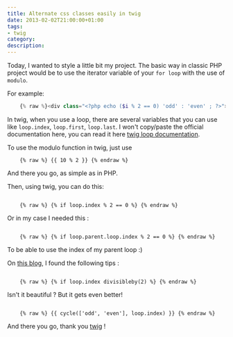 ```yaml
---
title: Alternate css classes easily in twig
date: 2013-02-02T21:00:00+01:00
tags:
- twig
category:
description:
---
```



Today, I wanted to style a little bit my project.
The basic way in classic PHP project would be to use the iterator variable of your `for loop` with the use of `modulo`.

For example:

``` php
    {% raw %}<div class="<?php echo ($i % 2 == 0) 'odd' : 'even' ; ?>"></div>{% endraw %}
```

In twig, when you use a loop, there are several variables that you can use like `loop.index`, `loop.first`, `loop.last`. I won't copy/paste the official documentation here, you can read it here [twig loop documentation](http://twig.sensiolabs.org/doc/tags/for.html).

To use the modulo function in twig, just use

``` twig
    {% raw %} {{ 10 % 2 }} {% endraw %}
```

And there you go, as simple as in PHP.

Then, using twig, you can do this:

``` twig

    {% raw %} {% if loop.index % 2 == 0 %} {% endraw %}
```

Or in my case I needed this :

``` twig

    {% raw %} {% if loop.parent.loop.index % 2 == 0 %} {% endraw %}
```

To be able to use the index of my parent loop :)

On [this blog](http://nerdpress.org/2012/02/14/modulo-in-twig/), I found the following tips :

``` twig

    {% raw %} {% if loop.index divisibleby(2) %} {% endraw %}
```

Isn't it beautiful ? But it gets even better!

``` twig

    {% raw %} {{ cycle(['odd', 'even'], loop.index) }} {% endraw %}
```

And there you go, thank you [twig](http://twig.sensio.org "twig") !
